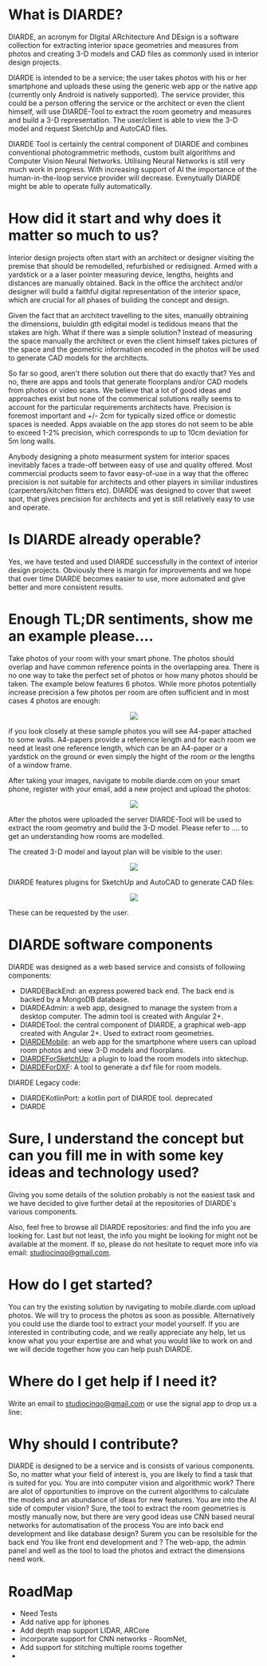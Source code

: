 # What is DIARDE? 

DIARDE, an acronym for DIgital ARchitecture And DEsign is a software collection for extracting interior space geometries and measures from photos and creating 3-D models and CAD files as commonly used in interior design projects. 

DIARDE is intended to be a service; the user takes photos with his or her smartphone and uploads these using the generic 
web app or the native app (currently only Android is natively supported). The service provider, this could be a person 
offering the service or the architect or even the client himself, will use DIARDE-Tool to extract the room geometry and measures
and build a 3-D representation. The user/client is able to view the 3-D model and request SketchUp and AutoCAD files. 

DIARDE Tool is certainly the central component of DIARDE and combines conventional photogrammetric methods, custom built algorithms
and Computer Vision Neural Networks. Utilising Neural Networks is still very much work in progress. With increasing support of 
AI the importance of the human-in-the-loop service provider will decrease. Evenytually DIARDE might be able to operate fully automatically.
# How did it start and why does it matter so much to us?

Interior design projects often start with an architect or designer visiting the premise that should be remodelled, refurbished or 
redisigned. Armed with a yardstick or a a laser pointer measuring device, lengths, heights and distances are manually obtained. Back 
in the office the architect and/or designer will build a faithful digital representation of the interior space, which are crucial for all phases of building the concept and design.  

Given the fact that an architect travelling to the sites, manually obtraining the dimensions, buiuldin gth edigital model is tedidous means that the stakes are high. What if there was a simple solution? Instead of measuring the space manually the architect
or even the client himself takes pictures of the space and the geometric information encoded in the photos will be used to generate 
CAD models for the architects. 

So far so good, aren't there solution out there that do exactly that? Yes and no, there are apps and tools that generate floorplans and/or CAD models from photos or video scans. We believe that a lot of good ideas and approaches exist but none of the commerical solutions really seems to account for the particular requirements architects have. Precision is foremost important and +/- 2cm for 
typically sized office or domestic spaces is needed. Apps avaiable on the app stores do not seem to be able to exceed 1-2% precision, which corresponds to up to 10cm deviation for 5m long walls. 

Anybody designing a photo measurment system for interior spaces inevitably faces a trade-off between easy of use and quality offered.
Most commercial products seem to favor easy-of-use in a way that the offerec precision is not suitable for architects and other players in similiar industires (carpenters/kitchen fitters etc). DIARDE was designed to cover that sweet spot, that gives precision for architects and yet is still relatively easy to use and operate.  
# Is DIARDE already operable?

Yes, we have tested and used DIARDE successfully in the context of interior design projects. Obviously there is margin for 
improvements and we hope that over time DIARDE becomes easier to use, more automated and give better and more consistent results.
# Enough TL;DR sentiments, show me an example please....

Take photos of your room with your smart phone. The photos should overlap and have common reference points in the 
overlapping area. There is no one way to take the perfect set of photos or how many photos should be taken. The 
example below features 6 photos. While more photos potentially increase precision a few photos per room are often sufficient and 
in most cases 4 photos are enough:

<p align="center">
  <img src="https://raw.githubusercontent.com/Diarde/DIARDE/main/doc/picture1.png" />
</p>

if you look closely at these sample photos you will see A4-paper attached to some walls. A4-papers provide a reference length
and for each room we need at least one reference length, which can be an A4-paper or a yardstick on the ground or even simply 
the hight of the room or the lengths of a window frame.

After taking your images, navigate to mobile.diarde.com on your smart phone, register with your email, add a new project
and upload the photos: 

<p align="center">
  <img src="https://raw.githubusercontent.com/Diarde/DIARDE/main/doc/picture2.png" />
</p>


After the photos were uploaded the server DIARDE-Tool will be used to extract the room geometry and build the 3-D model. 
Please refer to .... to get an understanding how rooms are modelled.

The created 3-D model and layout plan will be visible to the user:

<p align="center">
  <img src="https://raw.githubusercontent.com/Diarde/DIARDE/main/doc/picture3.png" />
</p>

DIARDE features plugins for SketchUp and AutoCAD to generate CAD files:

<p align="center">
  <img src="https://raw.githubusercontent.com/Diarde/DIARDE/main/doc/picture4.png" />
</p>

These can be requested by the user. 
# DIARDE software components

DIARDE was designed as a web based service and consists of following components:

* DIARDEBackEnd: an express powered back end. The back end is backed by a MongoDB database.
* DIARDEAdmin: a web app, designed to manage the system from a desktop computer. The admin tool is created with Angular 2+. 
* DIARDETool: the central component of DIARDE, a graphical web-app created with Angular 2+. Used to extract room geometries.
* [DIARDEMobile](https://github.com/Diarde/DIARDEMobile): an web app for the smartphone where users can upload room photos and view 3-D models and floorplans.
* [DIARDEForSketchUp](https://github.com/Diarde/DIARDEForSketchUp#readme): a plugin to load the room models into sktechup. 
* [DIARDEForDXF](https://github.com/Diarde/DIARDEForDXF#readme): A tool to generate a dxf file for room models. 

DIARDE Legacy code:

* DIARDEKotlinPort: a kotlin port of DIARDE tool. deprecated
* DIARDE

# Sure, I understand the concept but can you fill me in with some key ideas and technology used? 

Giving you some details of the solution probably is not the easiest task and we have decided to give further detail 
at the repositories of DIARDE's various components. 

Also, feel free to browse all DIARDE repositories: and find the info you are looking for. Last but not least, 
the info you might be looking for might not be available at the moment. If so, please do not hesitate to 
requet more info via email: studiocinqo@gmail.com. 

# How do I get started? 

You can try the existing solution by navigating to mobile.diarde.com upload photos. We will try to process the photos as soon as possible. Alternatively you could use the diarde tool to extract your model yourself. 
If you are interested in contributing code, and we really appreciate any help, let us know what you your expertise are and what you would like to work on and we will decide together how you can help push DIARDE. 
# Where do I get help if I need it? 

Write an email to studiocinqo@gmail.com or use the signal app to drop us a line: 
# Why should I contribute?

DIARDE is designed to be a service and is consists of various components. So, no matter what your field of interest is, you are likely to find a task that is suited for you. 
You are into computer vision and algorithmic work? There are alot of opportunities to improve on the current algorithms to calculate
the models and an abundance of ideas for new features. 
You are into the AI side of computer vision? Sure, the tool to extract the room geometries is mostly manually now, but there are
very good ideas use CNN based neural networks for automatisation of the process 
You are into back end development and like database design? Surem you can be resolsible for the back end
You like front end development and  ? The web-app, the admin panel and well as the tool to load the photos and extract the dimensions need work. 

# RoadMap



 - Need Tests
 - Add native app for iphones
 - Add depth map support LIDAR, ARCore
 - incorporate support for CNN networks - RoomNet, 
 - Add support for stitching multiple rooms together
 - 

